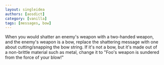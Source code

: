 ```yaml
---
layout: singleidea
authors: [aosdict]
category: [vanilla]
tags: [messages, bow]
---
```

When you would shatter an enemy's weapon with a two-handed weapon, and the enemy's weapon is a bow, replace the shattering message with one about cutting/snapping the bow string. If it's not a bow, but it's made out of a non-brittle material such as metal, change it to "Foo's weapon is sundered from the force of your blow!"
